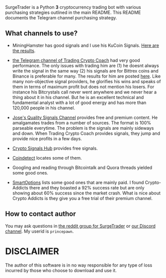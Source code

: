 SurgeTrader is a Python **3** cryptocurrency trading bot with various purchasing strategies
outlined in the main README. This README documents the Telegram channel purchasing strategy.

## What channels to use?

* MiningHamster has good signals and I use his KuCoin Signals. [Here are the results](http://mininghamster-kucoin-telegram-signals.blogspot.com/).

* [the Telegram channel of Trading Crypto Coach](https://t.me/Tradingcryptocoach) had very good performance. The only issues with trading him are (1) he doesnt always write the signal in the same way (2) his signals are for Bittrex coins and Binance is preferable for many. The results for him are posted [here](http://telegram-tradingcryptocoach.blogspot.com/). Like many non-objective signal providers, he glorifies his wins and speaks of them in terms of maximum profit but does not mention his losers. For instance his Bitcrystals call never went anywhere and we never hear a thing about it in his channel. But he is an excellent technical and fundamental analyst with a lot of good energy and has more than 120,000 people in his channel.

* [Jose's Quality Signals Channel](https://t.me/QualitySignalsChannel) provides free and premium content. He amalgamates trades from a number of sources. The format is 100% parseable everytime. The problem is the signals are mainly sideways and down. When Trading Crypto Coach provides signals, they jump and provide nice profits in a few days.

* [Crypto Signals Hub](https://t.me/joinchat/AAAAAE5kofiekf82MMAcFQ) provides free signals.

* [Coindetect](http://coindetect.org/top100) locates some of them.

* Googling and reading through Bitcointalk and Quora threads yielded some good ones.
* [SmartOptions](http://smartoptions.io) lists some good ones that are mainly paid. I found
Crypto-Addicts there and they boasted a 92% success rate but are only showing about 60%
success since the market crash. What is nice about Crypto Addicts is they give you a free
trial of their premium channel.


## How to contact author

You may ask questions in [the reddit group for SurgeTrader](https://www.reddit.com/r/surgetraderbot/)
or [our Discord channel](https://discord.gg/dB2YVg2). My userid is `princepawn`.

# DISCLAIMER

The author of this software is in no way responsible for any type of loss incurred
by those who choose to download and use it.
